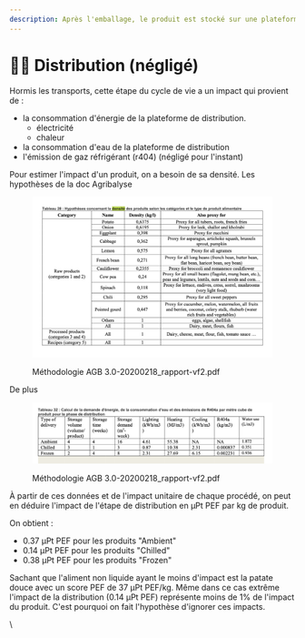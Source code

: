 ```yaml
---
description: Après l'emballage, le produit est stocké sur une plateforme de distribution
---
```


# 👷‍♀️ Distribution (négligé)

Hormis les transports, cette étape du cycle de vie a un impact qui provient de :&#x20;

* la consommation d'énergie de la plateforme de distribution.
  * électricité
  * chaleur
* la consommation d'eau de la plateforme de distribution
* l'émission de gaz réfrigérant (r404) (négligé pour l'instant)

Pour estimer l'impact d'un produit, on a besoin de sa densité. Les hypothèses de la doc Agribalyse&#x20;

<figure><img src="../../.gitbook/assets/image (137).png" alt=""><figcaption><p>Méthodologie AGB 3.0-20200218_rapport-vf2.pdf</p></figcaption></figure>

De plus&#x20;

<figure><img src="../../.gitbook/assets/image (156).png" alt=""><figcaption><p>Méthodologie AGB 3.0-20200218_rapport-vf2.pdf</p></figcaption></figure>

À partir de ces données et de l'impact unitaire de chaque procédé, on peut en déduire l'impact de l'étape de distribution en µPt PEF par kg de produit.

On obtient :&#x20;

* 0.37 µPt PEF pour les produits "Ambient"
* 0.14 µPt PEF pour les produits "Chilled"
* 0.38 µPt PEF pour les produits "Frozen"

Sachant que l'aliment non liquide ayant le moins d'impact est la patate douce avec un score PEF de 37 µPt PEF/kg. Même dans ce cas extrême l'impact de la distribution (0.14 µPt PEF) représente moins de 1% de l'impact du produit. C'est pourquoi on fait l'hypothèse d'ignorer ces impacts.&#x20;





\
